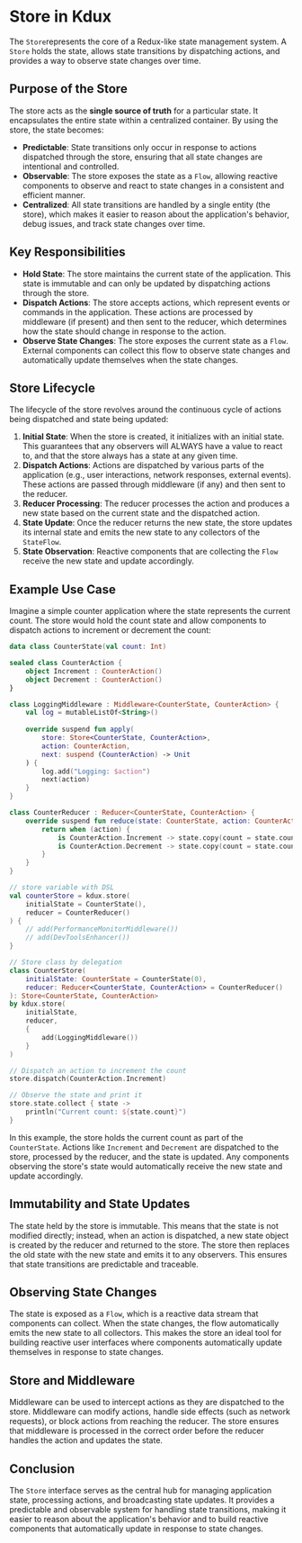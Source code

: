 # Store in Kdux

The `Store`represents the core of a Redux-like state management system. A `Store` holds the state,
allows state transitions by dispatching actions, and provides a way to observe state changes over time.

## Purpose of the Store

The store acts as the **single source of truth** for a particular state. It encapsulates the entire state within a
centralized container. By using the store, the state becomes:

- **Predictable**: State transitions only occur in response to actions dispatched through the store, ensuring that all
  state changes are intentional and controlled.
- **Observable**: The store exposes the state as a `Flow`, allowing reactive components to observe and react to
  state changes in a consistent and efficient manner.
- **Centralized**: All state transitions are handled by a single entity (the store), which makes it easier to reason
  about the application's behavior, debug issues, and track state changes over time.

## Key Responsibilities

- **Hold State**: The store maintains the current state of the application. This state is immutable and can only be
  updated by dispatching actions through the store.
- **Dispatch Actions**: The store accepts actions, which represent events or commands in the application. These actions
  are processed by middleware (if present) and then sent to the reducer, which determines how the state should change in
  response to the action.
- **Observe State Changes**: The store exposes the current state as a `Flow`. External components can collect this
  flow to observe state changes and automatically update themselves when the state changes.

## Store Lifecycle

The lifecycle of the store revolves around the continuous cycle of actions being dispatched and state being updated:

1. **Initial State**: When the store is created, it initializes with an initial state. This guarantees that any
   observers will ALWAYS have a value to react to, and that the store always has a state at any given time.
2. **Dispatch Actions**: Actions are dispatched by various parts of the application (e.g., user interactions, network
   responses, external events). These actions are passed through middleware (if any) and then sent to the reducer.
3. **Reducer Processing**: The reducer processes the action and produces a new state based on the current state and the
   dispatched action.
4. **State Update**: Once the reducer returns the new state, the store updates its internal state and emits the new
   state to any collectors of the `StateFlow`.
5. **State Observation**: Reactive components that are collecting the `Flow` receive the new state and update
   accordingly.

## Example Use Case

Imagine a simple counter application where the state represents the current count. The store would hold the count state
and allow components to dispatch actions to increment or decrement the count:

```kotlin
data class CounterState(val count: Int)

sealed class CounterAction {
    object Increment : CounterAction()
    object Decrement : CounterAction()
}

class LoggingMiddleware : Middleware<CounterState, CounterAction> {
    val log = mutableListOf<String>()
    
    override suspend fun apply(
        store: Store<CounterState, CounterAction>, 
        action: CounterAction, 
        next: suspend (CounterAction) -> Unit
    ) {
        log.add("Logging: $action")
        next(action)
    }
}

class CounterReducer : Reducer<CounterState, CounterAction> {
    override suspend fun reduce(state: CounterState, action: CounterAction): CounterState {
        return when (action) {
            is CounterAction.Increment -> state.copy(count = state.count + 1)
            is CounterAction.Decrement -> state.copy(count = state.count - 1)
        }
    }
}

// store variable with DSL
val counterStore = kdux.store(
    initialState = CounterState(),
    reducer = CounterReducer()
) {
    // add(PerformanceMonitorMiddleware())
    // add(DevToolsEnhancer())
}

// Store class by delegation
class CounterStore(
    initialState: CounterState = CounterState(0),
    reducer: Reducer<CounterState, CounterAction> = CounterReducer()
): Store<CounterState, CounterAction>
by kdux.store(
    initialState,
    reducer,
    {
        add(LoggingMiddleware())
    }
)

// Dispatch an action to increment the count
store.dispatch(CounterAction.Increment)

// Observe the state and print it
store.state.collect { state ->
    println("Current count: ${state.count}")
}
```

In this example, the store holds the current count as part of the `CounterState`. Actions like `Increment` and `Decrement`
are dispatched to the store, processed by the reducer, and the state is updated. Any components observing the store's
state would automatically receive the new state and update accordingly.

## Immutability and State Updates

The state held by the store is immutable. This means that the state is not modified directly; instead, when an action is
dispatched, a new state object is created by the reducer and returned to the store. The store then replaces the old
state with the new state and emits it to any observers. This ensures that state transitions are predictable and
traceable.

## Observing State Changes

The state is exposed as a `Flow`, which is a reactive data stream that components can collect. When the state
changes, the flow automatically emits the new state to all collectors. This makes the store an ideal tool for building
reactive user interfaces where components automatically update themselves in response to state changes.

## Store and Middleware

Middleware can be used to intercept actions as they are dispatched to the store. Middleware can modify actions, handle
side effects (such as network requests), or block actions from reaching the reducer. The store ensures that middleware
is processed in the correct order before the reducer handles the action and updates the state.

## Conclusion

The `Store` interface serves as the central hub for managing application state, processing actions, and broadcasting
state updates. It provides a predictable and observable system for handling state transitions, making it easier to
reason about the application's behavior and to build reactive components that automatically update in response to state
changes.